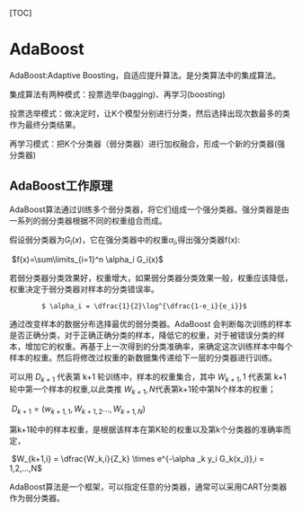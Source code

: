 [TOC]

# AdaBoost

AdaBoost:Adaptive Boosting，自适应提升算法。是分类算法中的集成算法。

集成算法有两种模式：投票选举(bagging)、再学习(boosting)

投票选举模式：做决定时，让K个模型分别进行分类，然后选择出现次数最多的类作为最终分类结果。

再学习模式：把K个分类器（弱分类器）进行加权融合，形成一个新的分类器(强分类器)

## **AdaBoost工作原理**

AdaBoost算法通过训练多个弱分类器，将它们组成一个强分类器。强分类器是由一系列的弱分类器根据不同的权重组合而成。

假设弱分类器为$G_i(x)$，它在强分类器中的权重$\alpha_i$,得出强分类器f(x):

​			 	$f(x)=\sum\limits_{i=1}^n \alpha_i G_i(x)​$

若弱分类器分类效果好，权重增大，如果弱分类器分类效果一般，权重应该降低，权重决定于弱分类器对样本的分类错误率。

 			$ \alpha_i = \dfrac{1}{2}\log^{\dfrac{1-e_i}{e_i}}$

通过改变样本的数据分布选择最优的弱分类器。AdaBoost 会判断每次训练的样本是否正确分类，对于正确正确分类的样本，降低它的权重，对于被错误分类的样本，增加它的权重。再基于上一次得到的分类准确率，来确定这次训练样本中每个样本的权重。然后将修改过权重的新数据集传递给下一层的分类器进行训练。

可以用 $D_{k+1}$ 代表第 k+1 轮训练中，样本的权重集合，其中 $W_{k+1},1$ 代表第 k+1 轮中第一个样本的权重,以此类推 $W_{k+1},N$代表第k+1轮中第N个样本的权重；

​		$D_{k+1} = (w_{k+1,1},W_{k+1,2}…,W_{k+1,N})$

第k+1轮中的样本权重，是根据该样本在第K轮的权重以及第k个分类器的准确率而定，

​		$W_{k+1,i} = \dfrac{W_k,i}{Z_k} \times e^{-\alpha _k y_i G_k(x_i)},i = 1,2,…,N$

AdaBoost算法是一个框架，可以指定任意的分类器，通常可以采用CART分类器作为弱分类器。

